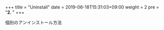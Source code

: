 +++
title = "Uninstall"
date = 2019-06-18T15:31:03+09:00
weight = 2
pre = "<b>2. </b>"
+++

個別のアンインストール方法